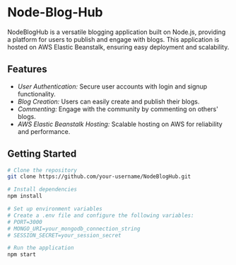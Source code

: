 # Node-Blog-Hub

NodeBlogHub is a versatile blogging application built on Node.js, providing a platform for users to publish and engage with blogs. This application is hosted on AWS Elastic Beanstalk, ensuring easy deployment and scalability.

## Features

- *User Authentication:* Secure user accounts with login and signup functionality.
- *Blog Creation:* Users can easily create and publish their blogs.
- *Commenting:* Engage with the community by commenting on others' blogs.
- *AWS Elastic Beanstalk Hosting:* Scalable hosting on AWS for reliability and performance.

## Getting Started

```bash
# Clone the repository
git clone https://github.com/your-username/NodeBlogHub.git

# Install dependencies
npm install

# Set up environment variables
# Create a .env file and configure the following variables:
# PORT=3000
# MONGO_URI=your_mongodb_connection_string
# SESSION_SECRET=your_session_secret

# Run the application
npm start
